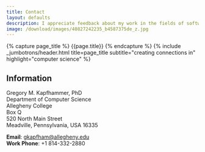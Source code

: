 ```yaml
---
title: Contact
layout: defaults
description: I appreciate feedback about my work in the fields of software engineering, software testing, and data science. Please contact me to ask questions or share new ideas!
image: /download/images/40827242235_b4587375de_z.jpg
---
```


{% capture page_title %} {{page.title}} {% endcapture %}
{% include _jumbotrons/header.html title=page_title subtitle="creating connections in" highlight="computer science" %}

## Information

Gregory M. Kapfhammer, PhD <br>
Department of Computer Science <br>
Allegheny College <br>
Box Q <br>
520 North Main Street <br>
Meadville, Pennsylvania, USA 16335 <br>

**Email**: gkapfham@allegheny.edu <br>
**Work Phone**: +1 814-332-2880
